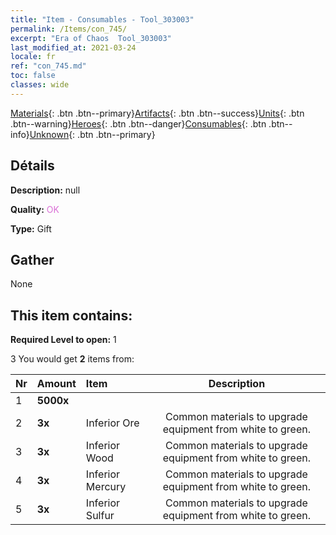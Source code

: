```yaml
---
title: "Item - Consumables - Tool_303003"
permalink: /Items/con_745/
excerpt: "Era of Chaos  Tool_303003"
last_modified_at: 2021-03-24
locale: fr
ref: "con_745.md"
toc: false
classes: wide
---
```

 [Materials](/fr/Items/){: .btn .btn--primary}[Artifacts](/fr/Items/Artifacts/){: .btn .btn--success}[Units](/fr/Items/Units/){: .btn .btn--warning}[Heroes](/fr/Items/Heroes/){: .btn .btn--danger}[Consumables](/fr/Items/Consumables/){: .btn .btn--info}[Unknown](/fr/Items/Unknown/){: .btn .btn--primary}

## Détails
 **Description:** null

 **Quality:** <span style="color: #DA70D6">OK</span>

 **Type:** Gift

## Gather

  None

## This item contains:

 **Required Level to open:** 1

 3 You would get **2** items  from:

  | Nr | Amount |     Item    | Description |
  |:---|:-------|:------------|:-----------:|
  | 1 |  **5000x** | <i class="fas fa-coins"/> |  | 
  | 2 |  **3x** | Inferior Ore | Common materials to upgrade equipment from white to green.  | 
  | 3 |  **3x** | Inferior Wood | Common materials to upgrade equipment from white to green.  | 
  | 4 |  **3x** | Inferior Mercury | Common materials to upgrade equipment from white to green.  | 
  | 5 |  **3x** | Inferior Sulfur | Common materials to upgrade equipment from white to green.  | 
